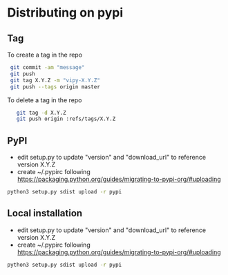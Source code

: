 # Distributing on pypi

## Tag

To create a tag in the repo

```bash
 git commit -am "message"
 git push
 git tag X.Y.Z -m "vipy-X.Y.Z"
 git push --tags origin master
```

To delete a tag in the repo

```bash
   git tag -d X.Y.Z
   git push origin :refs/tags/X.Y.Z
```

## PyPI

* edit setup.py to update "version" and "download_url" to reference version X.Y.Z
* create ~/.pypirc following https://packaging.python.org/guides/migrating-to-pypi-org/#uploading

```bash
python3 setup.py sdist upload -r pypi
```


## Local installation

* edit setup.py to update "version" and "download_url" to reference version X.Y.Z
* create ~/.pypirc following https://packaging.python.org/guides/migrating-to-pypi-org/#uploading

```bash
python3 setup.py sdist upload -r pypi
```



